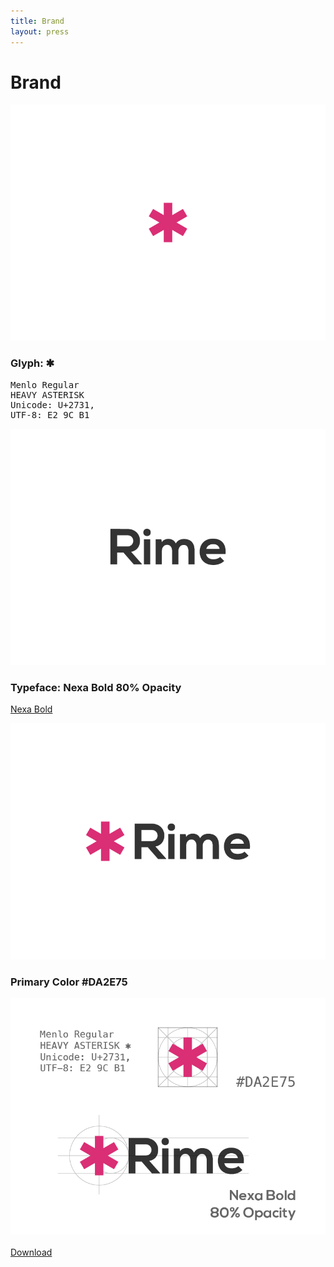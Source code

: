 ```yaml
---
title: Brand
layout: press
---
```


<h1 class="mdl-typography--font-light">Brand</h1>

<img class="full-width" src="/assets/images/design_icon.png">

<h3>Glyph: ✱</h3>

<pre>
Menlo Regular
HEAVY ASTERISK
Unicode: U+2731, 
UTF-8: E2 9C B1 
</pre>

<img class="full-width" src="/assets/images/design_type.png">

<h3>Typeface: Nexa Bold 80% Opacity</h3>

<p><a href="https://www.fontfabric.com/nexa-free-font/">Nexa Bold</a></p>

<img class="full-width" src="/assets/images/design_logo.png">

<h3>Primary Color #DA2E75</h3>

<img class="full-width" src="/assets/images/design-01.png">

<br>
<br>

<a class="mdl-button mdl-js-button mdl-js-ripple-effect mdl-button--raised mdl-button--accent" href="https://github.com/RhymeTek/brand" style="width: 175px; margin-bottom: 10px;">
    Download
</a>